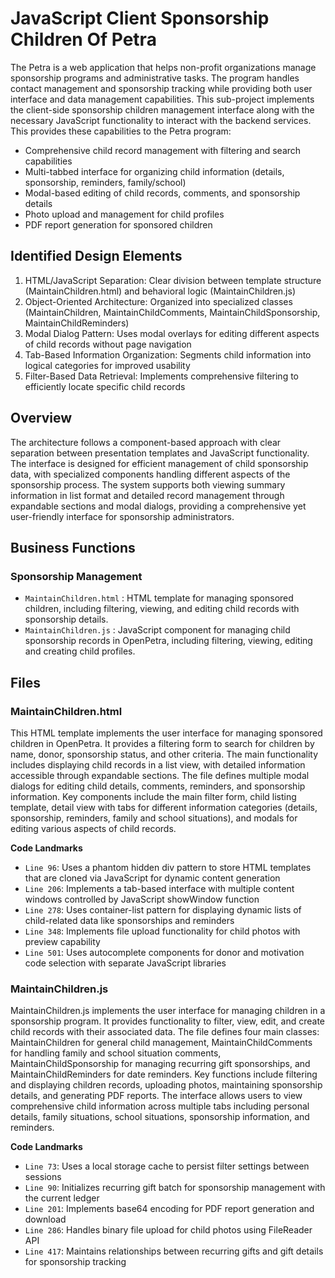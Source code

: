 # JavaScript Client Sponsorship Children Of Petra

The Petra is a web application that helps non-profit organizations manage sponsorship programs and administrative tasks. The program handles contact management and sponsorship tracking while providing both user interface and data management capabilities. This sub-project implements the client-side sponsorship children management interface along with the necessary JavaScript functionality to interact with the backend services. This provides these capabilities to the Petra program:

- Comprehensive child record management with filtering and search capabilities
- Multi-tabbed interface for organizing child information (details, sponsorship, reminders, family/school)
- Modal-based editing of child records, comments, and sponsorship details
- Photo upload and management for child profiles
- PDF report generation for sponsored children

## Identified Design Elements

1. HTML/JavaScript Separation: Clear division between template structure (MaintainChildren.html) and behavioral logic (MaintainChildren.js)
2. Object-Oriented Architecture: Organized into specialized classes (MaintainChildren, MaintainChildComments, MaintainChildSponsorship, MaintainChildReminders)
3. Modal Dialog Pattern: Uses modal overlays for editing different aspects of child records without page navigation
4. Tab-Based Information Organization: Segments child information into logical categories for improved usability
5. Filter-Based Data Retrieval: Implements comprehensive filtering to efficiently locate specific child records

## Overview
The architecture follows a component-based approach with clear separation between presentation templates and JavaScript functionality. The interface is designed for efficient management of child sponsorship data, with specialized components handling different aspects of the sponsorship process. The system supports both viewing summary information in list format and detailed record management through expandable sections and modal dialogs, providing a comprehensive yet user-friendly interface for sponsorship administrators.

## Business Functions

### Sponsorship Management
- `MaintainChildren.html` : HTML template for managing sponsored children, including filtering, viewing, and editing child records with sponsorship details.
- `MaintainChildren.js` : JavaScript component for managing child sponsorship records in OpenPetra, including filtering, viewing, editing and creating child profiles.

## Files
### MaintainChildren.html

This HTML template implements the user interface for managing sponsored children in OpenPetra. It provides a filtering form to search for children by name, donor, sponsorship status, and other criteria. The main functionality includes displaying child records in a list view, with detailed information accessible through expandable sections. The file defines multiple modal dialogs for editing child details, comments, reminders, and sponsorship information. Key components include the main filter form, child listing template, detail view with tabs for different information categories (details, sponsorship, reminders, family and school situations), and modals for editing various aspects of child records.

 **Code Landmarks**
- `Line 96`: Uses a phantom hidden div pattern to store HTML templates that are cloned via JavaScript for dynamic content generation
- `Line 206`: Implements a tab-based interface with multiple content windows controlled by JavaScript showWindow function
- `Line 278`: Uses container-list pattern for displaying dynamic lists of child-related data like sponsorships and reminders
- `Line 348`: Implements file upload functionality for child photos with preview capability
- `Line 501`: Uses autocomplete components for donor and motivation code selection with separate JavaScript libraries
### MaintainChildren.js

MaintainChildren.js implements the user interface for managing children in a sponsorship program. It provides functionality to filter, view, edit, and create child records with their associated data. The file defines four main classes: MaintainChildren for general child management, MaintainChildComments for handling family and school situation comments, MaintainChildSponsorship for managing recurring gift sponsorships, and MaintainChildReminders for date reminders. Key functions include filtering and displaying children records, uploading photos, maintaining sponsorship details, and generating PDF reports. The interface allows users to view comprehensive child information across multiple tabs including personal details, family situations, school situations, sponsorship information, and reminders.

 **Code Landmarks**
- `Line 73`: Uses a local storage cache to persist filter settings between sessions
- `Line 90`: Initializes recurring gift batch for sponsorship management with the current ledger
- `Line 201`: Implements base64 encoding for PDF report generation and download
- `Line 286`: Handles binary file upload for child photos using FileReader API
- `Line 417`: Maintains relationships between recurring gifts and gift details for sponsorship tracking

[Generated by the Sage AI expert workbench: 2025-03-30 02:22:57  https://sage-tech.ai/workbench]: #